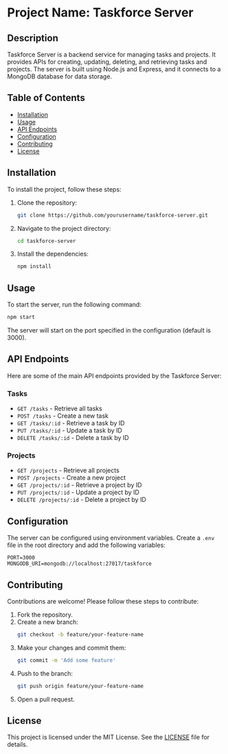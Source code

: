 # Project Name: Taskforce Server

## Description
Taskforce Server is a backend service for managing tasks and projects. It provides APIs for creating, updating, deleting, and retrieving tasks and projects. The server is built using Node.js and Express, and it connects to a MongoDB database for data storage.

## Table of Contents
- [Installation](#installation)
- [Usage](#usage)
- [API Endpoints](#api-endpoints)
- [Configuration](#configuration)
- [Contributing](#contributing)
- [License](#license)

## Installation
To install the project, follow these steps:

1. Clone the repository:
    ```sh
    git clone https://github.com/yourusername/taskforce-server.git
    ```
2. Navigate to the project directory:
    ```sh
    cd taskforce-server
    ```
3. Install the dependencies:
    ```sh
    npm install
    ```

## Usage
To start the server, run the following command:
```sh
npm start
```
The server will start on the port specified in the configuration (default is 3000).

## API Endpoints
Here are some of the main API endpoints provided by the Taskforce Server:

### Tasks
- `GET /tasks` - Retrieve all tasks
- `POST /tasks` - Create a new task
- `GET /tasks/:id` - Retrieve a task by ID
- `PUT /tasks/:id` - Update a task by ID
- `DELETE /tasks/:id` - Delete a task by ID

### Projects
- `GET /projects` - Retrieve all projects
- `POST /projects` - Create a new project
- `GET /projects/:id` - Retrieve a project by ID
- `PUT /projects/:id` - Update a project by ID
- `DELETE /projects/:id` - Delete a project by ID

## Configuration
The server can be configured using environment variables. Create a `.env` file in the root directory and add the following variables:
```env
PORT=3000
MONGODB_URI=mongodb://localhost:27017/taskforce
```

## Contributing
Contributions are welcome! Please follow these steps to contribute:

1. Fork the repository.
2. Create a new branch:
    ```sh
    git checkout -b feature/your-feature-name
    ```
3. Make your changes and commit them:
    ```sh
    git commit -m 'Add some feature'
    ```
4. Push to the branch:
    ```sh
    git push origin feature/your-feature-name
    ```
5. Open a pull request.

## License
This project is licensed under the MIT License. See the [LICENSE](LICENSE) file for details.